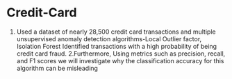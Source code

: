 # Credit-Card
1. Used a dataset of nearly 28,500 credit card transactions and multiple unsupervised anomaly detection algorithms-Local Outlier
factor, Isolation Forest Identified transactions with a high probability of being credit card fraud.
2.Furthermore, Using metrics such as precision, recall, and F1 scores we will investigate why the classification accuracy for this
algorithm can be misleading

